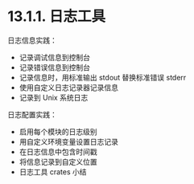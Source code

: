 # 13.1.1. 日志工具

日志信息实践：
- 记录调试信息到控制台
- 记录错误信息到控制台
- 记录信息时，用标准输出 stdout 替换标准错误 stderr
- 使用自定义日志记录器记录信息
- 记录到 Unix 系统日志

日志配置实践：

- 启用每个模块的日志级别
- 用自定义环境变量设置日志记录
- 在日志信息中包含时间戳
- 将信息记录到自定义位置
- 日志工具 crates 小结
